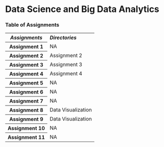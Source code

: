 # Data Science and Big Data Analytics

### Table of Assignments

<table>
  <tr>
    <th><b><i>Assignments</th>
    <td><b><i>Directories</td>
  </tr>
  <tr>
    <th>Assignment 1</th>
    <td>NA</td>
  </tr>
  <tr>
    <th>Assignment 2</th>
    <td>Assignment 2</td>
  </tr>
  <tr>
    <th>Assignment 3</th>
    <td>Assignment 3</td>
  </tr>
  <tr>
    <th>Assignment 4</th>
    <td>Assignment 4</td>
  </tr>
  <tr>
    <th>Assignment 5</th>
    <td>NA</td>
  </tr>
  <tr>
    <th>Assignment 6</th>
    <td>NA</td>
  </tr>
  <tr>
    <th>Assignment 7</th>
    <td>NA</td>
  </tr>
  <tr>
    <th>Assignment 8</th>
    <td>Data Visualization</td>
  </tr>
  <tr>
    <th>Assignment 9</th>
    <td>Data Visualization</td>
  </tr>
  <tr>
    <th>Assignment 10</th>
    <td>NA</td>
  </tr>
  <tr>
    <th>Assignment 11</th>
    <td>NA</td>
  </tr>
</table>
